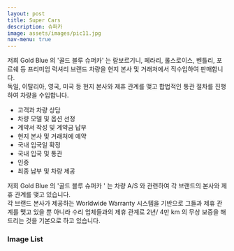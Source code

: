 ```yaml
---
layout: post
title: Super Cars
description: 슈퍼카
image: assets/images/pic11.jpg
nav-menu: true
---
```


저희 Gold Blue 의 '골드 블루 슈퍼카' 는 람보르기니, 페라리, 롤스로이스, 벤틀리, 포르쉐 등 프리미엄 럭셔리 브랜드 차량을 현지 본사 및 거래처에서 직수입하여 판매합니다.  
독일, 이탈리아, 영국, 미국 등 현지 본사와 제휴 관계를 맺고 합법적인 통관 절차를 진행하여 차량을 수입합니다.

- 고객과 차량 상담
- 차량 모델 및 옵션 선정
- 계약서 작성 및 계약금 납부
- 현지 본사 및 거래처에 예약
- 국내 입국일 확정
- 국내 입국 및 통관
- 인증
- 최종 납부 및 차량 제공

저희 Gold Blue 의 '골드 블루 슈퍼카 ' 는 차량 A/S 와 관련하여 각 브랜드의 본사와 제휴 관계를 맺고 있습니다.  
각 브랜드 본사가 제공하는 Worldwide Warranty 시스템을 기반으로 그들과 제휴 관계를 맺고 있을 뿐 아니라 수리 업체들과의 제휴 관계로 2년/ 4만 km 의 무상 보증을 해드리는 것을 기본으로 하고 있습니다.

<h3>Image List</h3>
<span class="image fit"><img src="assets/images/rolls-royce.jpg" alt="" /></span>
<div class="box alt">
	<div class="row 50% uniform">
		<div class="4u"><span class="image fit"><img src="assets/images/pic08.jpg" alt="" /></span></div>
		<div class="4u"><span class="image fit"><img src="assets/images/pic09.jpg" alt="" /></span></div>
		<div class="4u$"><span class="image fit"><img src="assets/images/pic10.jpg" alt="" /></span></div>
		<!-- Break -->
		<div class="4u"><span class="image fit"><img src="assets/images/pic10.jpg" alt="" /></span></div>
		<div class="4u"><span class="image fit"><img src="assets/images/pic08.jpg" alt="" /></span></div>
		<div class="4u$"><span class="image fit"><img src="assets/images/pic09.jpg" alt="" /></span></div>
		<!-- Break -->
		<div class="4u"><span class="image fit"><img src="assets/images/pic09.jpg" alt="" /></span></div>
		<div class="4u"><span class="image fit"><img src="assets/images/pic10.jpg" alt="" /></span></div>
		<div class="4u$"><span class="image fit"><img src="assets/images/pic08.jpg" alt="" /></span></div>
	</div>
</div>
